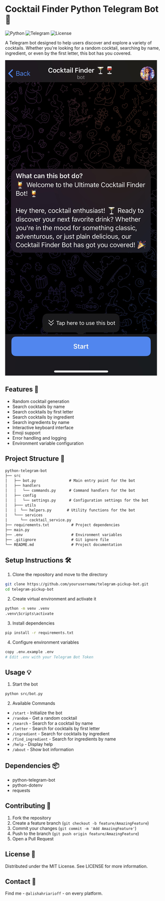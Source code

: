 # Cocktail Finder Python Telegram Bot 🎯

![Python](https://img.shields.io/badge/Python-3.9+-blue.svg)
![Telegram](https://img.shields.io/badge/Telegram-Bot-blue.svg)
![License](https://img.shields.io/badge/license-MIT-green.svg)

A Telegram bot designed to help users discover and explore a variety of cocktails. Whether you're looking for a random cocktail, searching by name, ingredient, or even by the first letter, this bot has you covered.

![screenshot of mobile view cocktail finder telegram bot](images/screenshot.jpg)

## Features 🌟

- Random cocktail generation
- Search cocktails by name
- Search cocktails by first letter
- Search cocktails by ingredient
- Search ingredients by name
- Interactive keyboard interface
- Emoji support
- Error handling and logging
- Environment variable configuration

## Project Structure 🌟

```
python-telegram-bot
├── src
│   ├── bot.py               # Main entry point for the bot
│   ├── handlers
│   │   └── commands.py      # Command handlers for the bot
│   ├── config
│   │   └── settings.py      # Configuration settings for the bot
│   ├─── utils
│   |  └── helpers.py       # Utility functions for the bot
|   └─── services
|      └── cocktail_service.py
├── requirements.txt          # Project dependencies
├── main.py
├── .env                      # Environment variables
├── .gitignore                # Git ignore file
└── README.md                 # Project documentation
```

## Setup Instructions 🛠️

1. Clone the repository and move to the directory

```bash
git clone https://github.com/yourusername/telegram-pickup-bot.git
cd telegram-pickup-bot
```

2. Create virtual environment and activate it

```bash
python -m venv .venv
.venv\Scripts\activate
```

3. Install dependencies

```bash
pip install -r requirements.txt
```

4. Configure environment variables

```bash
copy .env.example .env
# Edit .env with your Telegram Bot Token
```

## Usage 💡

1. Start the bot

```bash
python src/bot.py
```

2. Available Commands

- `/start` - Initialize the bot
- `/random` - Get a random cocktail
- `/search` - Search for a cocktail by name
- `/letter` - Search for cocktails by first letter
- `/ingredient` - Search for cocktails by ingredient
- `/find_ingredient` - Search for ingredients by name
- `/help` - Display help
- `/about` - Show bot information

## Dependencies 📦

- python-telegram-bot
- python-dotenv
- requests

## Contributing 🤝

1. Fork the repository
2. Create a feature branch (`git checkout -b feature/AmazingFeature`)
3. Commit your changes (`git commit -m 'Add AmazingFeature'`)
4. Push to the branch (`git push origin feature/AmazingFeature`)
5. Open a Pull Request

## License 📄

Distributed under the MIT License. See LICENSE for more information.

## Contact 📧

Find me - `@alishahriarioff` - on every platform.
